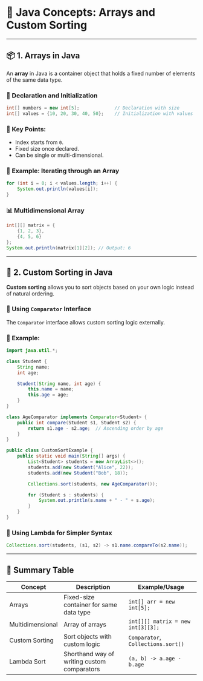 
# 📘 Java Concepts: Arrays and Custom Sorting

---

## 📦 1. Arrays in Java

An **array** in Java is a container object that holds a fixed number of elements of the same data type.

### 🔧 Declaration and Initialization
```java
int[] numbers = new int[5];             // Declaration with size
int[] values = {10, 20, 30, 40, 50};    // Initialization with values
```

### 📌 Key Points:
- Index starts from `0`.
- Fixed size once declared.
- Can be single or multi-dimensional.

### 🔁 Example: Iterating through an Array
```java
for (int i = 0; i < values.length; i++) {
    System.out.println(values[i]);
}
```

### 📊 Multidimensional Array
```java
int[][] matrix = {
    {1, 2, 3},
    {4, 5, 6}
};
System.out.println(matrix[1][2]); // Output: 6
```

---

## 🔽 2. Custom Sorting in Java

**Custom sorting** allows you to sort objects based on your own logic instead of natural ordering.

### 🔧 Using `Comparator` Interface

The `Comparator` interface allows custom sorting logic externally.

### 📘 Example:
```java
import java.util.*;

class Student {
    String name;
    int age;

    Student(String name, int age) {
        this.name = name;
        this.age = age;
    }
}

class AgeComparator implements Comparator<Student> {
    public int compare(Student s1, Student s2) {
        return s1.age - s2.age;  // Ascending order by age
    }
}

public class CustomSortExample {
    public static void main(String[] args) {
        List<Student> students = new ArrayList<>();
        students.add(new Student("Alice", 22));
        students.add(new Student("Bob", 18));

        Collections.sort(students, new AgeComparator());

        for (Student s : students) {
            System.out.println(s.name + " - " + s.age);
        }
    }
}
```

### 🧠 Using Lambda for Simpler Syntax
```java
Collections.sort(students, (s1, s2) -> s1.name.compareTo(s2.name));
```

---

## 🧠 Summary Table

| Concept         | Description                                      | Example/Usage                            |
|------------------|--------------------------------------------------|------------------------------------------|
| Arrays           | Fixed-size container for same data type         | `int[] arr = new int[5];`                |
| Multidimensional | Array of arrays                                 | `int[][] matrix = new int[3][3];`        |
| Custom Sorting   | Sort objects with custom logic                  | `Comparator`, `Collections.sort()`       |
| Lambda Sort      | Shorthand way of writing custom comparators     | `(a, b) -> a.age - b.age`                |

